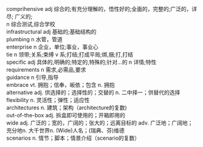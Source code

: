 comprihensive adj 综合的;有充分理解的，悟性好的;全面的，完整的;广泛的，详尽;
广义的;  
n 综合测试,综合学校  
infrastructural adj  基础的;基础结构的  
plumbing n 水管，管道  
enterprise n 企业，单位;事业，事业心  
tie n 领带;关系;束缚 v 系;打结;打成平局;绑,捆;打,打结  
specific adj 具体的,明确的;特定的,特殊的;针对...的 n 详情;特性  
requirements n 需求,必需品,要求  
guidance n 引导,指导  
embrace vt. 拥抱；信奉，皈依；包含 n. 拥抱  
alternative adj. 供选择的；选择性的；交替的 n. 二中择一；供替代的选择  
flexibility n. 灵活性；弹性；适应性  
architectures n. 建筑；架构（architecture的复数)  
out-of-the-box adj. 拆盒即可使用的；开箱即用的  
wide adj. 广泛的；宽的，广阔的；张大的；远离目标的 adv. 广泛地；广阔地；充分地n. 大千世界n. (Wide)人名；(瑞典、芬)维德  
scenarios n. 情节；脚本；情景介绍（scenario的复数）  

